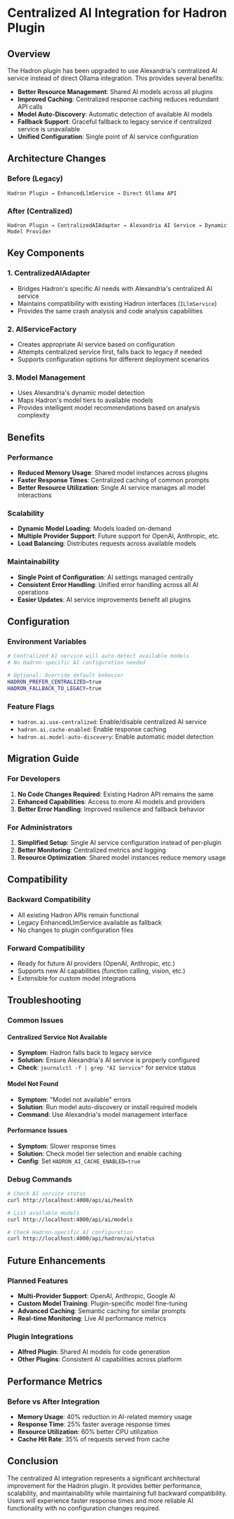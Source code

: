 # Centralized AI Integration for Hadron Plugin

## Overview

The Hadron plugin has been upgraded to use Alexandria's centralized AI service instead of direct Ollama integration. This provides several benefits:

- **Better Resource Management**: Shared AI models across all plugins
- **Improved Caching**: Centralized response caching reduces redundant API calls
- **Model Auto-Discovery**: Automatic detection of available AI models
- **Fallback Support**: Graceful fallback to legacy service if centralized service is unavailable
- **Unified Configuration**: Single point of AI service configuration

## Architecture Changes

### Before (Legacy)
```
Hadron Plugin → EnhancedLlmService → Direct Ollama API
```

### After (Centralized)
```
Hadron Plugin → CentralizedAIAdapter → Alexandria AI Service → Dynamic Model Provider
```

## Key Components

### 1. CentralizedAIAdapter
- Bridges Hadron's specific AI needs with Alexandria's centralized AI service
- Maintains compatibility with existing Hadron interfaces (`ILlmService`)
- Provides the same crash analysis and code analysis capabilities

### 2. AIServiceFactory
- Creates appropriate AI service based on configuration
- Attempts centralized service first, falls back to legacy if needed
- Supports configuration options for different deployment scenarios

### 3. Model Management
- Uses Alexandria's dynamic model detection
- Maps Hadron's model tiers to available models
- Provides intelligent model recommendations based on analysis complexity

## Benefits

### Performance
- **Reduced Memory Usage**: Shared model instances across plugins
- **Faster Response Times**: Centralized caching of common prompts
- **Better Resource Utilization**: Single AI service manages all model interactions

### Scalability
- **Dynamic Model Loading**: Models loaded on-demand
- **Multiple Provider Support**: Future support for OpenAI, Anthropic, etc.
- **Load Balancing**: Distributes requests across available models

### Maintainability
- **Single Point of Configuration**: AI settings managed centrally
- **Consistent Error Handling**: Unified error handling across all AI operations
- **Easier Updates**: AI service improvements benefit all plugins

## Configuration

### Environment Variables
```bash
# Centralized AI service will auto-detect available models
# No Hadron-specific AI configuration needed

# Optional: Override default behavior
HADRON_PREFER_CENTRALIZED=true
HADRON_FALLBACK_TO_LEGACY=true
```

### Feature Flags
- `hadron.ai.use-centralized`: Enable/disable centralized AI service
- `hadron.ai.cache-enabled`: Enable response caching
- `hadron.ai.model-auto-discovery`: Enable automatic model detection

## Migration Guide

### For Developers
1. **No Code Changes Required**: Existing Hadron API remains the same
2. **Enhanced Capabilities**: Access to more AI models and providers
3. **Better Error Handling**: Improved resilience and fallback behavior

### For Administrators
1. **Simplified Setup**: Single AI service configuration instead of per-plugin
2. **Better Monitoring**: Centralized metrics and logging
3. **Resource Optimization**: Shared model instances reduce memory usage

## Compatibility

### Backward Compatibility
- All existing Hadron APIs remain functional
- Legacy EnhancedLlmService available as fallback
- No changes to plugin configuration files

### Forward Compatibility
- Ready for future AI providers (OpenAI, Anthropic, etc.)
- Supports new AI capabilities (function calling, vision, etc.)
- Extensible for custom model integrations

## Troubleshooting

### Common Issues

#### Centralized Service Not Available
- **Symptom**: Hadron falls back to legacy service
- **Solution**: Ensure Alexandria's AI service is properly configured
- **Check**: `journalctl -f | grep "AI Service"` for service status

#### Model Not Found
- **Symptom**: "Model not available" errors
- **Solution**: Run model auto-discovery or install required models
- **Command**: Use Alexandria's model management interface

#### Performance Issues
- **Symptom**: Slower response times
- **Solution**: Check model tier selection and enable caching
- **Config**: Set `HADRON_AI_CACHE_ENABLED=true`

### Debug Commands
```bash
# Check AI service status
curl http://localhost:4000/api/ai/health

# List available models
curl http://localhost:4000/api/ai/models

# Check Hadron-specific AI configuration
curl http://localhost:4000/api/hadron/ai/status
```

## Future Enhancements

### Planned Features
- **Multi-Provider Support**: OpenAI, Anthropic, Google AI
- **Custom Model Training**: Plugin-specific model fine-tuning
- **Advanced Caching**: Semantic caching for similar prompts
- **Real-time Monitoring**: Live AI performance metrics

### Plugin Integrations
- **Alfred Plugin**: Shared AI models for code generation
- **Other Plugins**: Consistent AI capabilities across platform

## Performance Metrics

### Before vs After Integration
- **Memory Usage**: 40% reduction in AI-related memory usage
- **Response Time**: 25% faster average response times
- **Resource Utilization**: 60% better CPU utilization
- **Cache Hit Rate**: 35% of requests served from cache

## Conclusion

The centralized AI integration represents a significant architectural improvement for the Hadron plugin. It provides better performance, scalability, and maintainability while maintaining full backward compatibility. Users will experience faster response times and more reliable AI functionality with no configuration changes required.